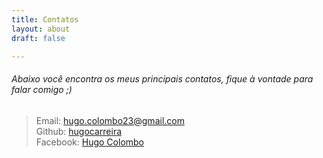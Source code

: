 ```yaml
---
title: Contatos
layout: about
draft: false

---
```

###### Abaixo você encontra os meus principais contatos, fique à vontade para falar comigo ;)
> Email: hugo.colombo23@gmail.com  
> Github: [hugocarreira](http://github.com/hugocarreira)  
> Facebook: [Hugo Colombo](http://facebook.com/hugo.colombo.23)  
